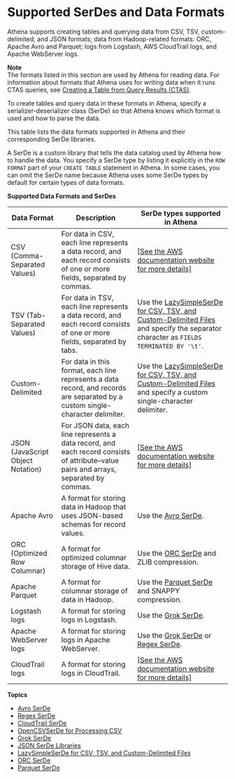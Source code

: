 # Supported SerDes and Data Formats<a name="supported-serdes"></a>

Athena supports creating tables and querying data from CSV, TSV, custom\-delimited, and JSON formats; data from Hadoop\-related formats: ORC, Apache Avro and Parquet; logs from Logstash, AWS CloudTrail logs, and Apache WebServer logs\.

**Note**  
The formats listed in this section are used by Athena for reading data\. For information about formats that Athena uses for writing data when it runs CTAS queries, see [Creating a Table from Query Results \(CTAS\)](ctas.md)\.

To create tables and query data in these formats in Athena, specify a serializer\-deserializer class \(SerDe\) so that Athena knows which format is used and how to parse the data\.

This table lists the data formats supported in Athena and their corresponding SerDe libraries\.

A SerDe is a custom library that tells the data catalog used by Athena how to handle the data\. You specify a SerDe type by listing it explicitly in the `ROW FORMAT` part of your `CREATE TABLE` statement in Athena\. In some cases, you can omit the SerDe name because Athena uses some SerDe types by default for certain types of data formats\.


**Supported Data Formats and SerDes**  

| Data Format | Description | SerDe types supported in Athena | 
| --- | --- | --- | 
|  CSV \(Comma\-Separated Values\)  |  For data in CSV, each line represents a data record, and each record consists of one or more fields, separated by commas\.  |  [\[See the AWS documentation website for more details\]](http://docs.aws.amazon.com/athena/latest/ug/supported-serdes.html)  | 
|  TSV \(Tab\-Separated Values\)  |  For data in TSV, each line represents a data record, and each record consists of one or more fields, separated by tabs\.  |  Use the [LazySimpleSerDe for CSV, TSV, and Custom\-Delimited Files](lazy-simple-serde.md) and specify the separator character as `FIELDS TERMINATED BY '\t'`\.  | 
|  Custom\-Delimited  |  For data in this format, each line represents a data record, and records are separated by a custom single\-character delimiter\.  |  Use the [LazySimpleSerDe for CSV, TSV, and Custom\-Delimited Files](lazy-simple-serde.md) and specify a custom single\-character delimiter\.  | 
|  JSON \(JavaScript Object Notation\)  |  For JSON data, each line represents a data record, and each record consists of attribute–value pairs and arrays, separated by commas\.  |  [\[See the AWS documentation website for more details\]](http://docs.aws.amazon.com/athena/latest/ug/supported-serdes.html)  | 
|  Apache Avro  |  A format for storing data in Hadoop that uses JSON\-based schemas for record values\.  |  Use the [Avro SerDe](avro-serde.md)\.  | 
|  ORC \(Optimized Row Columnar\)  |  A format for optimized columnar storage of Hive data\.  |  Use the [ORC SerDe](orc-serde.md) and ZLIB compression\.  | 
|  Apache Parquet  |  A format for columnar storage of data in Hadoop\.  |  Use the [Parquet SerDe](parquet-serde.md) and SNAPPY compression\.  | 
|  Logstash logs  |  A format for storing logs in Logstash\.  |  Use the [Grok SerDe](grok-serde.md)\.  | 
|  Apache WebServer logs  |  A format for storing logs in Apache WebServer\.  |  Use the [Grok SerDe](grok-serde.md) or [Regex SerDe](regex-serde.md)\.  | 
|  CloudTrail logs  |  A format for storing logs in CloudTrail\.  |  [\[See the AWS documentation website for more details\]](http://docs.aws.amazon.com/athena/latest/ug/supported-serdes.html)  | 

**Topics**
+ [Avro SerDe](avro-serde.md)
+ [Regex SerDe](regex-serde.md)
+ [CloudTrail SerDe](cloudtrail-serde.md)
+ [OpenCSVSerDe for Processing CSV](csv-serde.md)
+ [Grok SerDe](grok-serde.md)
+ [JSON SerDe Libraries](json-serde.md)
+ [LazySimpleSerDe for CSV, TSV, and Custom\-Delimited Files](lazy-simple-serde.md)
+ [ORC SerDe](orc-serde.md)
+ [Parquet SerDe](parquet-serde.md)